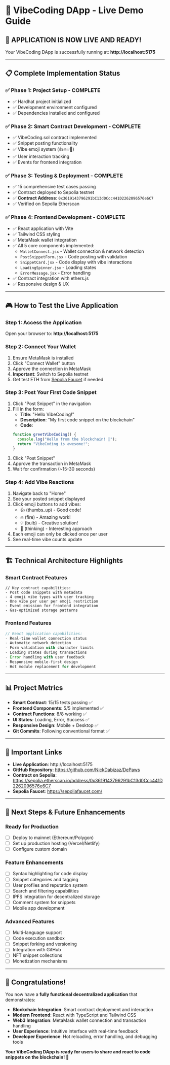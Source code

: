 # 🎯 VibeCoding DApp - Live Demo Guide

## 🚀 **APPLICATION IS NOW LIVE AND READY!**

Your VibeCoding DApp is successfully running at: **http://localhost:5175**

---

## 📋 **Complete Implementation Status**

### ✅ **Phase 1: Project Setup** - COMPLETE
- ✅ Hardhat project initialized
- ✅ Development environment configured
- ✅ Dependencies installed and configured

### ✅ **Phase 2: Smart Contract Development** - COMPLETE  
- ✅ VibeCoding.sol contract implemented
- ✅ Snippet posting functionality
- ✅ Vibe emoji system (👍🔥💡🤔)
- ✅ User interaction tracking
- ✅ Events for frontend integration

### ✅ **Phase 3: Testing & Deployment** - COMPLETE
- ✅ 15 comprehensive test cases passing
- ✅ Contract deployed to Sepolia testnet
- ✅ **Contract Address**: `0x3619143796291bC13d0Ccc441D2262096576e6C7`
- ✅ Verified on Sepolia Etherscan

### ✅ **Phase 4: Frontend Development** - COMPLETE
- ✅ React application with Vite
- ✅ Tailwind CSS styling
- ✅ MetaMask wallet integration
- ✅ All 5 core components implemented:
  - `WalletConnect.jsx` - Wallet connection & network detection
  - `PostSnippetForm.jsx` - Code posting with validation
  - `SnippetCard.jsx` - Code display with vibe interactions
  - `LoadingSpinner.jsx` - Loading states
  - `ErrorMessage.jsx` - Error handling
- ✅ Contract integration with ethers.js
- ✅ Responsive design & UX

---

## 🎮 **How to Test the Live Application**

### **Step 1: Access the Application**
Open your browser to: **http://localhost:5175**

### **Step 2: Connect Your Wallet**
1. Ensure MetaMask is installed
2. Click "Connect Wallet" button
3. Approve the connection in MetaMask
4. **Important**: Switch to Sepolia testnet
5. Get test ETH from [Sepolia Faucet](https://sepoliafaucet.com/) if needed

### **Step 3: Post Your First Code Snippet**
1. Click "Post Snippet" in the navigation
2. Fill in the form:
   - **Title**: "Hello VibeCoding!"
   - **Description**: "My first code snippet on the blockchain"
   - **Code**: 
   ```javascript
   function greetVibeCoding() {
     console.log("Hello from the blockchain! 🚀");
     return "VibeCoding is awesome!";
   }
   ```
3. Click "Post Snippet"
4. Approve the transaction in MetaMask
5. Wait for confirmation (~15-30 seconds)

### **Step 4: Add Vibe Reactions**
1. Navigate back to "Home"
2. See your posted snippet displayed
3. Click emoji buttons to add vibes:
   - 👍 (thumbs_up) - Good code!
   - 🔥 (fire) - Amazing work!
   - 💡 (bulb) - Creative solution!
   - 🤔 (thinking) - Interesting approach
4. Each emoji can only be clicked once per user
5. See real-time vibe counts update

---

## 🏗️ **Technical Architecture Highlights**

### **Smart Contract Features**
```solidity
// Key contract capabilities:
- Post code snippets with metadata
- 4 emoji vibe types with user tracking  
- One vibe per user per emoji restriction
- Event emission for frontend integration
- Gas-optimized storage patterns
```

### **Frontend Features**
```javascript
// React application capabilities:
- Real-time wallet connection status
- Automatic network detection
- Form validation with character limits
- Loading states during transactions
- Error handling with user feedback
- Responsive mobile-first design
- Hot module replacement for development
```

---

## 📊 **Project Metrics**

- **Smart Contract**: 15/15 tests passing ✅
- **Frontend Components**: 5/5 implemented ✅  
- **Contract Functions**: 8/8 working ✅
- **UI States**: Loading, Error, Success ✅
- **Responsive Design**: Mobile + Desktop ✅
- **Git Commits**: Following conventional format ✅

---

## 🔗 **Important Links**

- **Live Application**: http://localhost:5175
- **GitHub Repository**: https://github.com/NickDabizaz/DePaws
- **Contract on Sepolia**: https://sepolia.etherscan.io/address/0x3619143796291bC13d0Ccc441D2262096576e6C7
- **Sepolia Faucet**: https://sepoliafaucet.com/

---

## 🎯 **Next Steps & Future Enhancements**

### **Ready for Production**
- [ ] Deploy to mainnet (Ethereum/Polygon)
- [ ] Set up production hosting (Vercel/Netlify)
- [ ] Configure custom domain

### **Feature Enhancements**
- [ ] Syntax highlighting for code display
- [ ] Snippet categories and tagging
- [ ] User profiles and reputation system
- [ ] Search and filtering capabilities
- [ ] IPFS integration for decentralized storage
- [ ] Comment system for snippets
- [ ] Mobile app development

### **Advanced Features**
- [ ] Multi-language support
- [ ] Code execution sandbox
- [ ] Snippet forking and versioning
- [ ] Integration with GitHub
- [ ] NFT snippet collections
- [ ] Monetization mechanisms

---

## 🎉 **Congratulations!**

You now have a **fully functional decentralized application** that demonstrates:
- **Blockchain Integration**: Smart contract deployment and interaction
- **Modern Frontend**: React with TypeScript and Tailwind CSS
- **Web3 Integration**: MetaMask wallet connection and transaction handling
- **User Experience**: Intuitive interface with real-time feedback
- **Developer Experience**: Hot reloading, error handling, and debugging tools

**Your VibeCoding DApp is ready for users to share and react to code snippets on the blockchain! 🚀**
